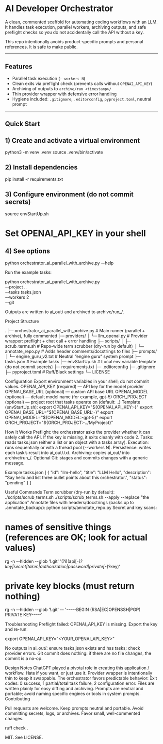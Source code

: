 # AI Developer Orchestrator

A clean, commented scaffold for automating coding workflows with an LLM. It handles task execution, parallel workers, archiving outputs, and safe preflight checks so you do not accidentally call the API without a key.

This repo intentionally avoids product-specific prompts and personal references. It is safe to make public.

---

## Features

- Parallel task execution (`--workers N`)
- Clean exits via preflight check (prevents calls without `OPENAI_API_KEY`)
- Archiving of outputs to `archive/run_<timestamp>/`
- Thin provider wrapper with defensive error handling
- Hygiene included: `.gitignore`, `.editorconfig`, `pyproject.toml`, neutral prompt

---

## Quick Start


## 1) Create and activate a virtual environment
python3 -m venv .venv
source .venv/bin/activate

## 2) Install dependencies
pip install -r requirements.txt

## 3) Configure environment (do not commit secrets)
source envStartUp.sh
# Set OPENAI_API_KEY in your shell

## 4) See options
python orchestrator_ai_parallel_with_archive.py --help


Run the example tasks:

python orchestrator_ai_parallel_with_archive.py \
  --project .. \
  --tasks tasks.json \
  --workers 2 \
  --git
  
Outputs are written to ai_out/ and archived to archive/run_<UTC-timestamp>/.

Project Structure

.
├─ orchestrator_ai_parallel_with_archive.py   # Main runner (parallel + archive), fully commented
├─ providers/
│  └─ llm_openai.py                           # Provider wrapper: preflight + chat call + error handling
├─ scripts/
│  ├─ scrub_terms.sh                          # Repo-wide term scrubber (dry-run by default)
│  └─ annotate_repo.py                        # Adds header comments/docstrings to files
├─ prompts/
│  └─ engine_guru_v2.txt                      # Neutral “engine guru” system prompt
├─ tasks.json                                 # Example tasks
├─ envStartUp.sh                              # Local env variable template (do not commit secrets)
├─ requirements.txt
├─ .editorconfig
├─ .gitignore
├─ pyproject.toml                             # Ruff/Black settings
└─ LICENSE

Configuration
Export environment variables in your shell; do not commit values.
OPENAI_API_KEY (required) — API key for the model provider
OPENAI_BASE_URL (optional) — custom API base URL
OPENAI_MODEL (optional) — default model name (for example, gpt-5)
ORCH_PROJECT (optional) — project root that tasks operate on (default: ..)
Template (envStartUp.sh):
export OPENAI_API_KEY="${OPENAI_API_KEY:-}"
export OPENAI_BASE_URL="${OPENAI_BASE_URL:-}"
export OPENAI_MODEL="${OPENAI_MODEL:-gpt-5}"
export ORCH_PROJECT="${ORCH_PROJECT:-../MyProject}"

How It Works
Preflight: the orchestrator asks the provider whether it can safely call the API. If the key is missing, it exits cleanly with code 2.
Tasks: reads tasks.json (either a list or an object with a tasks array).
Execution: runs sequentially or with a thread pool (--workers N).
Persistence: writes each task’s result into ai_out/<task-id>.txt.
Archiving: copies ai_out/ into archive/run_<timestamp>/.
Optional Git: stages and commits changes with a generic message.

Example tasks.json
[
  {
    "id": "llm-hello",
    "title": "LLM Hello",
    "description": "Say hello and list three bullet points about this orchestrator.",
    "status": "pending"
  }
]


Useful Commands
Term scrubber (dry-run by default):
./scripts/scrub_terms.sh
./scripts/scrub_terms.sh --apply --replace "the application"
Annotate files with headers/docstrings (backs up to .annotate_backup/):
python scripts/annotate_repo.py
Secret and key scans:
# names of sensitive things (references are OK; look for actual values)
rg -n --hidden --glob '!.git' '(?i)(api[_-]?key|secret|token|authorization|password|private[_-]?key)'

# private key blocks (must return nothing)
rg -n --hidden --glob '!.git' -- '-----BEGIN (RSA|EC|OPENSSH|PGP) PRIVATE KEY-----'


Troubleshooting
Preflight failed: OPENAI_API_KEY is missing. Export the key and re-run:

export OPENAI_API_KEY="<YOUR_OPENAI_API_KEY>"

No outputs in ai_out/: ensure tasks.json exists and has tasks; check provider errors.
Git commit does nothing: if there are no file changes, the commit is a no-op.

Design Notes
ChatGPT played a pivotal role in creating this application / workflow.  Hate if you want, or just use it. 
Provider wrapper is intentionally thin to keep it swappable.
The orchestrator favors predictable behavior:
Exit codes: 0 success, 1 partial/total task failure, 2 configuration error.
Files are written plainly for easy diffing and archiving.
Prompts are neutral and portable; avoid naming specific engines or tools in system prompts.
Contributing


Pull requests are welcome. Keep prompts neutral and portable. Avoid committing secrets, logs, or archives. Favor small, well-commented changes.

ruff check .


MIT. See LICENSE.

